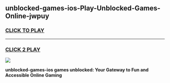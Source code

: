 
## unblocked-games-ios-Play-Unblocked-Games-Online-jwpuy
<h3>
<a href="https://premium76.site?title=unblocked-games-ios&ref=25A">CLICK TO PLAY</a></h3>
<hr>

<h3>
<a href="https://premium76.site?title=unblocked-games-ios&ref=25A">CLICK 2 PLAY</a>
  
</h3>

<a href="https://premium76.site?title=unblocked-games-ios&ref=25A"><img src="https://clearcache.store/games.png"></a>


**unblocked-games-ios games unblocked: Your Gateway to Fun and Accessible Online Gaming**
